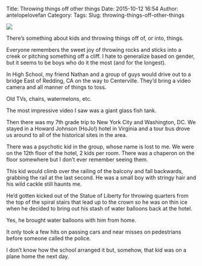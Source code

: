 Title: Throwing things off other things
Date: 2015-10-12 16:54
Author: antelopelovefan
Category: 
Tags: 
Slug: throwing-things-off-other-things

<img src="https://cdn-images-1.medium.com/max/800/1*_XkuVWIxG641a5XgExZVQQ.jpeg"  />

There’s something about kids and throwing things off of, or into, things.

Everyone remembers the sweet joy of throwing rocks and sticks into a creek or pitching something off a cliff. I hate to generalize based on gender, but it seems to be boys who do it the most (and for the longest).

In High School, my friend Nathan and a group of guys would drive out to a bridge East of Redding, CA on the way to Centerville. They’d bring a video camera and all manner of things to toss.

Old TVs, chairs, watermelons, etc.

The most impressive video I saw was a giant glass fish tank.

Then there was my 7th grade trip to New York City and Washington, DC. We stayed in a Howard Johnson (HoJo!) hotel in Virginia and a tour bus drove us around to all of the historical sites in the area.

There was a psychotic kid in the group, whose name is lost to me. We were on the 12th floor of the hotel, 2 kids per room. There was a chaperon on the floor somewhere but I don’t ever remember seeing them.

This kid would climb over the railing of the balcony and fall backwards, grabbing the rail at the last second. He was a small boy with stringy hair and his wild cackle still haunts me.

He’d gotten kicked out of the Statue of Liberty for throwing quarters from the top of the spiral stairs that lead up to the crown so he was on thin ice when he decided to bring out his stash of water balloons back at the hotel.

Yes, he brought water balloons with him from home.

It only took a few hits on passing cars and near misses on pedestrians before someone called the police.

I don’t know how the school arranged it but, somehow, that kid was on a plane home the next day.

